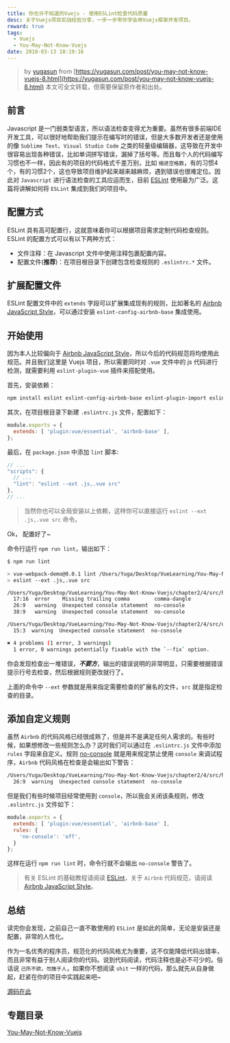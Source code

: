 ```yaml
---
title: 你也许不知道的Vuejs - 使用ESLint检查代码质量
desc: 关于Vuejs项目实战经验分享，一步一步带你学会用Vuejs框架开发项目。
reward: true
tags:
  - Vuejs
  - You-May-Not-Know-Vuejs
date: 2018-03-13 18:19:16
---
```


> by [yugasun](https://yugasun.com) from [https://yugasun.com/post/you-may-not-know-vuejs-8.html](https://yugasun.com/post/you-may-not-know-vuejs-8.html)
本文可全文转载，但需要保留原作者和出处。

## 前言

Javascript 是一门弱类型语言，所以语法检查变得尤为重要。虽然有很多前端IDE开发工具，可以很好地帮助我们提示在编写时的错误，但是大多数开发者还是使用的像 `Sublime Text`、`Visual Studio Code` 之类的轻量级编辑器，这导致在开发中很容易出现各种错误，比如单词拼写错误，漏掉了括号等。而且每个人的代码编写习惯也不一样，因此有的项目的代码格式千差万别，比如 `缩进空格数`，有的习惯4个，有的习惯2个，这也导致项目维护起来越来越麻烦，遇到错误也很难定位。因此对 `Javascript` 进行语法检查的工具应运而生，目前 [ESLint](https://eslint.org/) 使用最为广泛。这篇将讲解如何将 `ESLint` 集成到我们的项目中。

<!--more-->

## 配置方式

ESLint 具有高可配置行，这就意味着你可以根据项目需求定制代码检查规则。ESLint 的配置方式可以有以下两种方式：

* 文件注释：在 Javascript 文件中使用注释包裹配置内容。
* 配置文件(**推荐**)：在项目根目录下创建包含检查规则的 `.eslintrc.*` 文件。

## 扩展配置文件

ESLint 配置文件中的 `extends` 字段可以扩展集成现有的规则，比如著名的 [Airbnb JavaScript Style](https://github.com/airbnb/javascript)，可以通过安装 `eslint-config-airbnb-base` 集成使用。

## 开始使用

因为本人比较偏向于 [Airbnb JavaScript Style](https://github.com/airbnb/javascript)，所以今后的代码规范将均使用此规范。并且我们这里是 Vuejs 项目，所以需要同时对 `.vue` 文件中的 js 代码进行检测，就需要利用 `eslint-plugin-vue` 插件来搭配使用。

首先，安装依赖：

```bash
npm install eslint eslint-config-airbnb-base eslint-plugin-import eslint-plugin-vue --save-dev
```

其次，在项目根目录下新建 `.eslintrc.js` 文件，配置如下：

```js
module.exports = {
  extends: [ 'plugin:vue/essential', 'airbnb-base' ],
};
```

最后，在 `package.json` 中添加 `lint` 脚本:

```js
// ...
"scripts": {
  // ...
  "lint": "eslint --ext .js,.vue src"
},
// ...
```

> 当然你也可以全局安装以上依赖，这样你可以直接运行 `eslint --ext .js,.vue src` 命令。

Ok， 配置好了~

命令行运行 `npm run lint`，输出如下：

```bash
$ npm run lint

> vue-webpack-demo@0.0.1 lint /Users/Yuga/Desktop/VueLearning/You-May-Not-Know-Vuejs/chapter2/4
> eslint --ext .js,.vue src

/Users/Yuga/Desktop/VueLearning/You-May-Not-Know-Vuejs/chapter2/4/src/hello1.vue
  17:16  error    Missing trailing comma        comma-dangle
  26:9   warning  Unexpected console statement  no-console
  38:9   warning  Unexpected console statement  no-console

/Users/Yuga/Desktop/VueLearning/You-May-Not-Know-Vuejs/chapter2/4/src/utils.js
  15:3  warning  Unexpected console statement  no-console

✖ 4 problems (1 error, 3 warnings)
  1 error, 0 warnings potentially fixable with the `--fix` option.
```

你会发现检查出一堆错误，___不要方___，输出的错误说明的非常明显，只需要根据错误提示行号去检查，然后根据规则更改就行了。

上面的命令中 `--ext` 参数就是用来指定需要检查的扩展名的文件，`src` 就是指定检查的目录。

## 添加自定义规则

虽然 `Airbnb` 的代码风格已经很成熟了，但是并不是满足任何人需求的。有些时候，如果想修改一些规则怎么办？这时我们可以通过在 `.eslintrc.js` 文件中添加 `rules` 字段来自定义。规则 [no-console](https://eslint.org/docs/rules/no-console) 就是用来规定禁止使用 `console` 来调试程序，`Airbnb` 代码风格在检查是会输出如下警告：

```bash
/Users/Yuga/Desktop/VueLearning/You-May-Not-Know-Vuejs/chapter2/4/src/hello1.vue
  26:9  warning  Unexpected console statement  no-console
```

但是我们有些时候项目经常使用到 `console`，所以我会关闭该条规则，修改 `.eslintrc.js` 文件如下：

```js
module.exports = {
  extends: [ 'plugin:vue/essential', 'airbnb-base' ],
  rules: {
    'no-console': 'off',
  }
};
```

这样在运行 `npm run lint` 时，命令行就不会输出 `no-console` 警告了。

> 有关 ESLint 的基础教程请阅读 [ESLint](http://javascript.ruanyifeng.com/tool/lint.html)，关于 `Airbnb` 代码规范，请阅读 [Airbnb JavaScript Style](https://github.com/airbnb/javascript)。

## 总结

读完你会发现，之前自己一直不敢使用的 `ESLint` 是如此的简单，无论是安装还是配置，非常的人性化。

作为一名优秀的程序员，规范化的代码风格尤为重要，这不仅能降低代码出错率，而且非常有益于别人阅读你的代码。说到代码阅读，代码注释也是必不可少的。俗话说 `己所不欲，勿施于人`，如果你不想阅读 `shit` 一样的代码，那么就先从自身做起，赶紧在你的项目中实践起来吧~

[源码在此](https://github.com/yugasun/You-May-Not-Know-Vuejs/blob/master/chapter2/4)

## 专题目录

[You-May-Not-Know-Vuejs](https://github.com/yugasun/You-May-Not-Know-Vuejs#%E6%96%87%E7%AB%A0%E7%9B%B4%E9%80%9A%E8%BD%A6)
